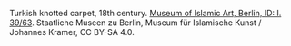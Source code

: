 Turkish knotted carpet, 18th century. [Museum of Islamic Art, Berlin, ID: I. 39/63](https://id.smb.museum/object/2009549/kn%C3%BCpfteppich-teppich). Staatliche Museen zu Berlin, Museum für Islamische Kunst / Johannes Kramer, CC BY-SA 4.0.